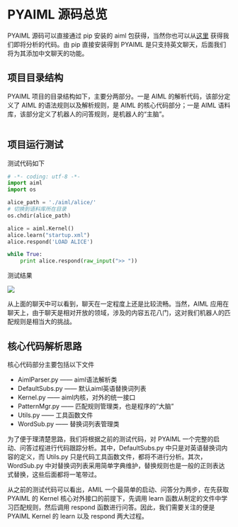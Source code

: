 # PYAIML 源码总览

PYAIML 源码可以直接通过 pip 安装的 aiml 包获得，当然你也可以从[这里](https://github.com/at-wills/aiml-related) 获得我们即将分析的代码。由 pip 直接安装得到 PYAIML 是只支持英文聊天，后面我们将为其添加中文聊天的功能。

## 项目目录结构

PYAIML 项目的目录结构如下，主要分两部分。一是 AIML 的解析代码，该部分定义了 AIML 的语法规则以及解析规则，是 AIML 的核心代码部分；一是 AIML 语料库，该部分定义了机器人的问答规则，是机器人的“主脑”。

```

```

## 项目运行测试

测试代码如下

```py
# -*- coding: utf-8 -*-
import aiml
import os

alice_path = './aiml/alice/'
# 切换到语料库所在目录
os.chdir(alice_path)

alice = aiml.Kernel()
alice.learn("startup.xml")
alice.respond('LOAD ALICE')

while True:
    print alice.respond(raw_input(">> "))
```

测试结果

![](/assets/test_answer.png)

从上面的聊天中可以看到，聊天在一定程度上还是比较流畅。当然，AIML 应用在聊天上，由于聊天是相对开放的领域，涉及的内容五花八门，这对我们机器人的匹配规则是相当大的挑战。

## 核心代码解析思路

核心代码部分主要包括以下文件

* AimlParser.py —— aiml语法解析类
* DefaultSubs.py —— 默认aiml英语替换词列表
* Kernel.py —— aiml内核，对外的统一接口
* PatternMgr.py —— 匹配规则管理类，也是程序的“大脑”
* Utils.py —— 工具函数文件
* WordSub.py —— 替换词列表管理类

为了便于理清楚思路，我们将根据之前的测试代码，对 PYAIML 一个完整的启动、问答过程进行代码跟踪分析。其中，DefaultSubs.py 中只是对英语替换词内容的定义，而 Utils.py 只是代码工具函数文件，都将不进行分析。其次，WordSub.py 中对替换词列表采用简单字典维护，替换规则也是一般的正则表达式替换，这些后面都将一笔带过。

从之前的测试代码可以看出，AMIL 一个最简单的启动、问答分为两步，在先获取 PYAIML 的 Kernel 核心对外接口的前提下，先调用 learn 函数从制定的文件中学习匹配规则，然后调用 respond 函数进行问答。因此，我们需要关注的便是 PYAIML Kernel 的 learn 以及 respond 两大过程。
